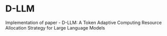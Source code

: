 # D-LLM
Implementation of paper - D-LLM: A Token Adaptive Computing Resource Allocation Strategy for Large Language Models
